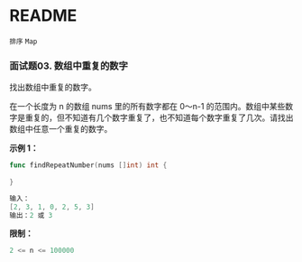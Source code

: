 # README

`排序` `Map` 

### 面试题03. 数组中重复的数字

找出数组中重复的数字。

在一个长度为 n 的数组 nums 里的所有数字都在 0～n-1 的范围内。数组中某些数字是重复的，但不知道有几个数字重复了，也不知道每个数字重复了几次。请找出数组中任意一个重复的数字。

**示例 1：**

~~~go
func findRepeatNumber(nums []int) int {
    
}

输入：
[2, 3, 1, 0, 2, 5, 3]
输出：2 或 3 
~~~

**限制：**

~~~go
2 <= n <= 100000
~~~

